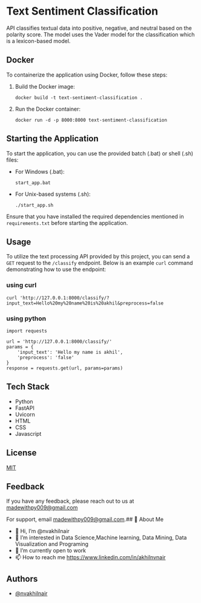 
# Text Sentiment Classification

API classifies textual data into positive, negative, and neutral based on the polarity score.
The model uses the Vader model for the classification which is a lexicon-based model.

## Docker

To containerize the application using Docker, follow these steps:

1. Build the Docker image: 
    ```
    docker build -t text-sentiment-classification .
    ```
2. Run the Docker container: 
    ```
    docker run -d -p 8000:8000 text-sentiment-classification
    ```

## Starting the Application

To start the application, you can use the provided batch (.bat) or shell (.sh) files:

- For Windows (.bat): 
    ```
    start_app.bat
    ```
- For Unix-based systems (.sh):
    ```
    ./start_app.sh
    ```

Ensure that you have installed the required dependencies mentioned in `requirements.txt` before starting the application.


## Usage

To utilize the text processing API provided by this project, you can send a `GET` request to the `/classify` endpoint. Below is an example `curl` command demonstrating how to use the endpoint:

### using curl
```
curl 'http://127.0.0.1:8000/classify/?input_text=Hello%20my%20name%20is%20akhil&preprocess=false
```

### using python

```
import requests

url = 'http://127.0.0.1:8000/classify/'
params = {
    'input_text': 'Hello my name is akhil',
    'preprocess': 'false'
}
response = requests.get(url, params=params)
```

## Tech Stack

- Python
- FastAPI
- Uvicorn
- HTML
- CSS
- Javascript

## License

[MIT](https://choosealicense.com/licenses/mit/)


## Feedback

If you have any feedback, please reach out to us at madewithpy009@gmail.com

For support, email madewithpy009@gmail.com.## 🚀 About Me
- 👋 Hi, I’m @nvakhilnair
- 👀 I’m interested in Data Science,Machine learning, Data Mining, Data Visualization and Programing
- 🌱 I’m currently open to work
- 📫 How to reach me https://www.linkedin.com/in/akhilnvnair
## Authors

- [@nvakhilnair](https://github.com/nvakhilnair)
